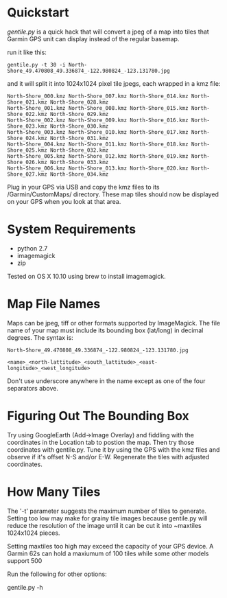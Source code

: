 Quickstart
==========

*gentile.py* is a quick hack that will convert a jpeg of a map into
tiles that Garmin GPS unit can display instead of the regular
basemap.  

run it like this:

    gentile.py -t 30 -i North-Shore_49.470808_49.336874_-122.980824_-123.131780.jpg   

and it will split it into 1024x1024 pixel tile jpegs, each wrapped in a kmz file:

    North-Shore_000.kmz	North-Shore_007.kmz	North-Shore_014.kmz	North-Shore_021.kmz	North-Shore_028.kmz
    North-Shore_001.kmz	North-Shore_008.kmz	North-Shore_015.kmz	North-Shore_022.kmz	North-Shore_029.kmz
    North-Shore_002.kmz	North-Shore_009.kmz	North-Shore_016.kmz	North-Shore_023.kmz	North-Shore_030.kmz
    North-Shore_003.kmz	North-Shore_010.kmz	North-Shore_017.kmz	North-Shore_024.kmz	North-Shore_031.kmz
    North-Shore_004.kmz	North-Shore_011.kmz	North-Shore_018.kmz	North-Shore_025.kmz	North-Shore_032.kmz
    North-Shore_005.kmz	North-Shore_012.kmz	North-Shore_019.kmz	North-Shore_026.kmz	North-Shore_033.kmz
    North-Shore_006.kmz	North-Shore_013.kmz	North-Shore_020.kmz	North-Shore_027.kmz	North-Shore_034.kmz

Plug in your GPS via USB and copy the kmz files to its /Garmin/CustomMaps/ directory.  These map tiles should now be 
displayed on your GPS when you look at that area.

System Requirements
===================

* python 2.7
* imagemagick
* zip

Tested on OS X 10.10 using brew to install imagemagick.  

Map File Names
==============

Maps can be jpeg, tiff or other formats supported by ImageMagick. The
file name of your map must include its bounding box (lat/long) in
decimal degrees. The syntax is:
  
    North-Shore_49.470808_49.336874_-122.980824_-123.131780.jpg   

    <name>_<north-lattitude>_<south_lattitude>_<east-longitude>_<west_longitude>

Don't use underscore anywhere in the name except as one of the four separators above. 


Figuring Out The Bounding Box
=============================

Try using GoogleEarth (Add->Image Overlay) and fiddling with the
coordinates in the Location tab to postion the map.  Then try those
coordinates with gentile.py.  Tune it by using the GPS with the kmz
files and observe if it's offset N-S and/or E-W.  Regenerate the tiles
with adjusted coordinates.

How Many Tiles
==============

The '-t' parameter suggests the maximum number of tiles to
generate. Setting too low may make for grainy tile images because
gentile.py will reduce the resolution of the image until it can be cut
it into ~maxtiles 1024x1024 pieces.

Setting maxtiles too high may exceed the capacity of your GPS device.  A
Garmin 62s can hold a maxiumum of 100 tiles while some other models support 500

Run the following for other options:
  
   gentile.py -h
